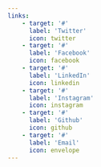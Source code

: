 ```yaml
---
links:
    - target: '#'
      label: 'Twitter'
      icon: twitter
    - target: '#'
      label: 'Facebook'
      icon: facebook
    - target: '#'
      label: 'LinkedIn'
      icon: linkedin
    - target: '#'
      label: 'Instagram'
      icon: instagram
    - target: '#'
      label: 'Github'
      icon: github
    - target: '#'
      label: 'Email'
      icon: envelope
---
```

